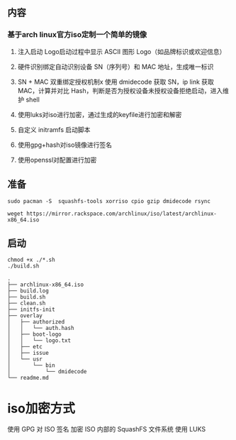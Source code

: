 ## 内容

### 基于arch linux官方iso定制一个简单的镜像

1. 注入启动 Logo启动过程中显示 ASCII 图形 Logo（如品牌标识或欢迎信息）

2. 硬件识别绑定自动识别设备 SN（序列号）和 MAC 地址，生成唯一标识

3. SN + MAC 双重绑定授权机制x 使用 dmidecode 获取 SN，ip link 获取 MAC，计算并对比 Hash，判断是否为授权设备未授权设备拒绝启动，进入维护 shell

4. 使用luks对iso进行加密，通过生成的keyfile进行加密和解密

5. 自定义 initramfs 启动脚本
6. 使用gpg+hash对iso镜像进行签名
7. 使用openssl对配置进行加密



## 准备

```shell
sudo pacman -S  squashfs-tools xorriso cpio gzip dmidecode rsync
```

```shel
weget https://mirror.rackspace.com/archlinux/iso/latest/archlinux-x86_64.iso
```



## 启动

```shell
chmod +x ./*.sh
./build.sh
```

```
.
├── archlinux-x86_64.iso
├── build.log
├── build.sh
├── clean.sh
├── initfs-init
├── overlay
│   ├── authorized
│   │   └── auth.hash
│   ├── boot-logo
│   │   └── logo.txt
│   ├── etc
│   ├── issue
│   └── usr
│       └── bin
│           └── dmidecode
└── readme.md
```

# iso加密方式
使用 GPG 对 ISO 签名
加密 ISO 内部的 SquashFS 文件系统
使用 LUKS
